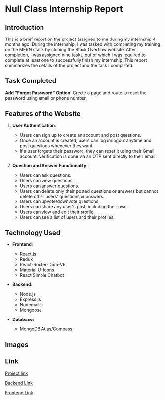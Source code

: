 # Null Class Internship Report

## Introduction
This is a brief report on the project assigned to me during my internship 4 months ago. During the internship, I was tasked with completing my training on the MERN stack by cloning the Stack Overflow website. After completion, I was assigned nine tasks, out of which I was required to complete at least one to successfully finish my internship. This report summarizes the details of the project and the task I completed.

## Task Completed
**Add "Forgot Password" Option**: Create a page and route to reset the password using email or phone number.

## Features of the Website
1. **User Authentication**:
    - Users can sign up to create an account and post questions.
    - Once an account is created, users can log in/logout anytime and post questions whenever they want.
    - If a user forgets their password, they can reset it using their Gmail account. Verification is done via an OTP sent directly to their email.

2. **Question and Answer Functionality**:
    - Users can ask questions.
    - Users can view questions.
    - Users can answer questions.
    - Users can delete only their posted questions or answers but cannot delete other users' questions or answers.
    - Users can upvote/downvote questions.
    - Users can share any user's post, including their own.
    - Users can view and edit their profile.
    - Users can see a list of users and their profiles.

## Technology Used
- **Frontend**:
  - React.js
  - Redux
  - React-Router-Dom-V6
  - Material UI Icons
  - React Simple Chatbot

- **Backend**:
  - Node.js
  - Express.js
  - Nodemailer
  - Mongoose

- **Database**:
  - MongoDB Atlas/Compass

## Images


## Link
[Project link](https://stack-overflow-client-chi.vercel.app/)

[Backend Link](https://stack-overflow-server-seven.vercel.app/)

[Frontend Link](https://stack-overflow-client-chi.vercel.app/)

